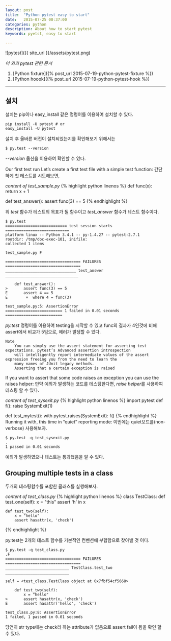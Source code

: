 ```yaml
---
layout: post
title:  "Python pytest easy to start"
date:   2015-07-25 00:37:00
categories: python
description: About how to start pytest
keywords: pyetst, easy to start

---
```


![pytest]({{ site_url }}/assets/pytest.png)

*이 외의 pytest 관련 문서*

1. [Python fixture]({% post_url 2015-07-19-python-pytest-fixture %})
1. [Python hoook]({% post_url 2015-07-19-python-pytest-hook %})

---

## 설치

설치는 pip이나 easy_install 같은 명령어를 이용하여 설치할 수 있다.

    pip install -U pytest # or
    easy_install -U pytest
    
설치 후 올바른 버전이 설치되었는지를 확인해보기 위해서는

    $ py.test --version

*--version* 옵션을 이용하여 확인할 수 있다.

Our first test run
Let’s create a first test file with a simple test function:
간단하게 첫 테스트를 시도해보면, 

*content of test_sample.py*
{% highlight python linenos %}
def func(x):
    return x + 1

def test_answer():
    assert func(3) == 5
{% endhighlight %}

위 *test* 함수가 테스트의 목표가 될 함수이고 *test_answer* 함수가 테스트 함수이다.

    $ py.test
    =========================== test session starts ============================
    platform linux -- Python 3.4.1 -- py-1.4.27 -- pytest-2.7.1
    rootdir: /tmp/doc-exec-101, inifile:
    collected 1 items

    test_sample.py F

    ================================= FAILURES =================================
    _______________________________ test_answer ________________________________

        def test_answer():
    >       assert func(3) == 5
    E       assert 4 == 5
    E        +  where 4 = func(3)

    test_sample.py:5: AssertionError
    ========================= 1 failed in 0.01 seconds =========================

*py.test* 명령어를 이용하여 testing을 시작할 수 있고 func의 결과가 4인것에 비해 assert에서 비교가 5임으로, 에러가 발생할 수 있다.

    Note
        You can simply use the assert statement for asserting test expectations. pytest’s Advanced assertion introspection
        will intelligently report intermediate values of the assert expression freeing you from the need to learn the
        many names of JUnit legacy methods.
        Asserting that a certain exception is raised

If you want to assert that some code raises an exception you can use the raises helper:
만약 예외가 발생하는 코드를 테스팅한다면, *raise helper*를 사용하여 테스팅 할 수 있다.

*content of test_sysexit.py*
{% highlight python linenos %}
import pytest
def f():
    raise SystemExit(1)

def test_mytest():
    with pytest.raises(SystemExit):
        f()
{% endhighlight %}
Running it with, this time in “quiet” reporting mode:
이번에는 quiet모드를(non-verbose) 사용해보자.

    $ py.test -q test_sysexit.py
    .
    1 passed in 0.01 seconds

예외가 발생하였으나 테스트는 통과했음을 알 수 있다.

## Grouping multiple tests in a class

두개의 테스팅함수를 포함한 클래스를 실행해보자.

*content of test_class.py*
{% highlight python linenos %}
class TestClass:
    def test_one(self):
        x = "this"
        assert 'h' in x

    def test_two(self):
        x = "hello"
        assert hasattr(x, 'check')
{% endhighlight %}

 py.test는 2개의 테스트 함수를 기본적인 컨벤션에 부합함으로 찾아낼 것 이다.

    $ py.test -q test_class.py
    .F
    ================================= FAILURES =================================
    ____________________________ TestClass.test_two ____________________________

    self = <test_class.TestClass object at 0x7fbf54cf5668>

        def test_two(self):
            x = "hello"
    >       assert hasattr(x, 'check')
    E       assert hasattr('hello', 'check')

    test_class.py:8: AssertionError
    1 failed, 1 passed in 0.01 seconds

당연히 str type에는 check라 하는 attribute가 없음으로 assert fail이 됨을 확인 할 수 있다.
